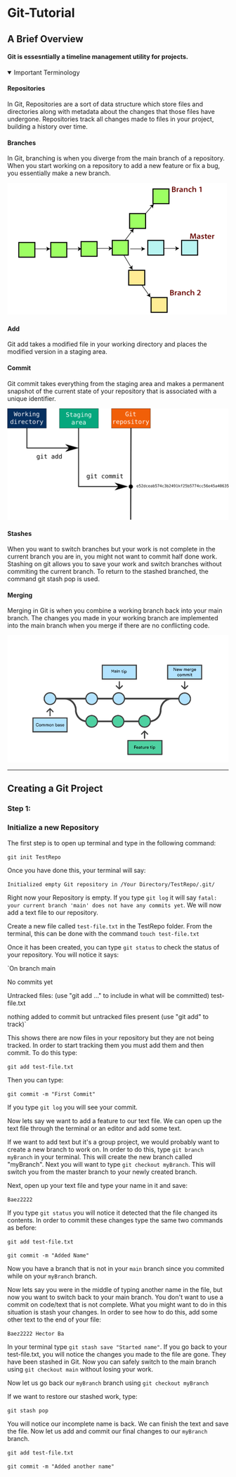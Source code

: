 # Git-Tutorial

## **A Brief Overview**
#### Git is essesntially a timeline management utility for projects.

<details open>
<summary>Important Terminology</summary>
<h4>Repositories</h4>
In Git, Repositories are a sort of data structure which store files and directories along with metadata about the changes that those files have undergone. Repositories track all changes made to files in your project, building a history over time. 
<h4>Branches</h4>
In Git, branching is when you diverge from the main branch of a repository. When you start working on a repository to add a new feature or fix a bug, you essentially make a new branch.

![Git Branch](git-branch.png)

 <h4>Add</h4>
 Git add takes a modified file in your working directory and places the modified version in a staging area.
<h4>Commit</h4>
Git commit takes everything from the staging area and makes a permanent snapshot of the current state of your repository that is associated with a unique identifier.

![Git Add and Commit](git-add-commit.png)


<h4>Stashes</h4>
When you want to switch branches but your work is not complete in the current branch you are in, you might not want to commit half done work. Stashing on git allows you to save your work and switch branches without commiting the current branch. To return to the stashed branched, the command git stash pop is used.
<h4>Merging</h4>
Merging in Git is when you combine a working branch back into your main branch. The changes you made in your working branch are implemented into the main branch when you merge if there are no conflicting code.

![Git Merge](git-merge.png)
</details>


---

## **Creating a Git Project**

### Step 1:
### Initialize a new Repository
The first step is to open up terminal and type in the following command:

`git init TestRepo`

Once you have done this, your terminal will say:

`Initialized empty Git repository in /Your Directory/TestRepo/.git/`

Right now your Repository is empty. If you type `git log` it will say `fatal: your current branch 'main' does not have any commits yet`. We will now add a text file to our repository.

Create a new file called `test-file.txt` in the TestRepo folder. From the terminal, this can be done with the command `touch test-file.txt`

Once it has been created, you can type `git status` to check the status of your repository. You will notice it says:

`On branch main

No commits yet

Untracked files:
 (use "git add <file>..." to include in what will be committed)
	test-file.txt

nothing added to commit but untracked files present (use "git add" to track)`


This shows there are now files in your repository but they are not being tracked. In order to start tracking them you must add them and then commit. To do this type:

`git add test-file.txt`

Then you can type:

`git commit -m "First Commit"`

If you type `git log` you will see your commit.

Now lets say we want to add a feature to our text file. We can open up the text file through the terminal or an editor and add some text.

If we want to add text but it's a group project, we would probably want to create a new branch to work on. 
In order to do this, type `git branch myBranch` in your terminal. This will create the new branch called "myBranch". Next you will want to type `git checkout myBranch`. This will switch you from the master branch to your newly created branch.

Next, open up your text file and type your name in it and save:

`Baez2222`

If you type `git status` you will notice it detected that the file changed its contents. In order to commit these changes type the same two commands as before:

`git add test-file.txt`

`git commit -m "Added Name"`

Now you have a branch that is not in your `main` branch since you commited while on your `myBranch` branch.

Now lets say you were in the middle of typing another name in the file, but now you want to switch back to your main branch. You don't want to use a commit on code/text that is not complete. What you might want to do in this situation is stash your changes. In order to see how to do this, add some other text to the end of your file:

`Baez2222
Hector Ba`



In your terminal type `git stash save "Started name"`. If you go back to your test-file.txt, you will notice the changes you made to the file are gone. They have been stashed in Git. Now you can safely switch to the main branch using `git checkout main` without losing your work.

Now let us go back our `myBranch` branch using `git checkout myBranch`


If we want to restore our stashed work, type:

`git stash pop`

You will notice our incomplete name is back. We can finish the text and save the file. Now let us add and commit our final changes to our `myBranch` branch.

`git add test-file.txt`


`git commit -m "Added another name"`
